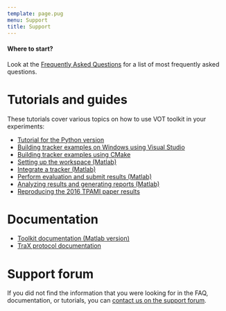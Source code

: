 ```yaml
---
template: page.pug
menu: Support
title: Support
---
```


<div class="alert alert-info" role="alert">
<div class="icon-left"><i class="glyphicon glyphicon-question-sign hugeicon"></i> </div>
<h4>Where to start?</h4>

Look at the [Frequently Asked Questions](faq.html) for a list of most frequently asked questions.
</div>

# Tutorials and guides

These tutorials cover various topics on how to use VOT toolkit in your experiments:

- [Tutorial for the Python version](tutorial_python.html)
- [Building tracker examples on Windows using Visual Studio](visualstudio.html)
- [Building tracker examples using CMake](cmake.html)
- [Setting up the workspace (Matlab)](workspace.html)
- [Integrate a tracker (Matlab)](integration.html)
- [Perform evaluation and submit results (Matlab)](perfeval.html)
- [Analyzing results and generating reports (Matlab)](analysis.html)
- [Reproducing the 2016 TPAMI paper results](analysis_vot2014.html)


# Documentation

- [Toolkit documentation (Matlab version)](http://docs.votchallenge.net/)
- [TraX protocol documentation](http://trax.readthedocs.io/)

# Support forum

If you did not find the information that you were looking for in the FAQ, documentation, or tutorials, you can <a href="https://groups.google.com/forum/?hl=en#!forum/votchallenge-help"> contact us on the support forum</a>.

<iframe id="forum_embed" src="javascript:void(0)" scrolling="no" frameborder="0" height="600">
</iframe>
<script type="text/javascript">
var a = document.getElementById("forum_embed");
var uri = encodeURIComponent(window.location.href);
a.src = "https:" + "//groups.google.com/forum/embed/?place=forum/votchallenge-help\u0026parenturl=" + uri;
function resize_handle() {
var a = $("#forum_embed");
a.attr('width', a.parent().width() + 'px');
}
$(window).resize(resize_handle);
resize_handle();
</script>

